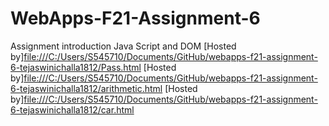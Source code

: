 # WebApps-F21-Assignment-6
Assignment introduction Java Script and DOM
[Hosted by]<file:///C:/Users/S545710/Documents/GitHub/webapps-f21-assignment-6-tejaswinichalla1812/Pass.html>
[Hosted by]<file:///C:/Users/S545710/Documents/GitHub/webapps-f21-assignment-6-tejaswinichalla1812/arithmetic.html>
[Hosted by]<file:///C:/Users/S545710/Documents/GitHub/webapps-f21-assignment-6-tejaswinichalla1812/car.html>